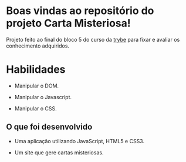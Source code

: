 # Boas vindas ao repositório do projeto Carta Misteriosa!

  Projeto feito ao final do bloco 5 do curso da [trybe](https://www.betrybe.com/) para fixar e avaliar os
  conhecimento adquiridos.

# Habilidades

- Manipular o DOM.

- Manipular o Javascript.

- Manipular o CSS.

## O que foi desenvolvido

- Uma aplicação utilizando JavaScript, HTML5 e CSS3.

- Um site que gere cartas misteriosas.
